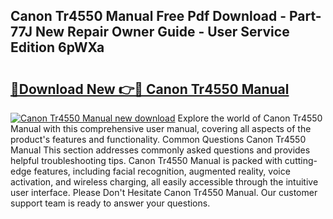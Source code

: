 ## Canon Tr4550 Manual Free Pdf Download - Part-77J New Repair Owner Guide - User Service Edition 6pWXa

# <h2><a href="http://cf17604.oget.top/?id=Canon+Tr4550+Manual">🔗Download New 👉🔴 Canon Tr4550 Manual</a></h2>

[![Canon Tr4550 Manual new download](https://i.imgur.com/5g1atiW.png)](http://cf17604.oget.top/?id=Canon+Tr4550+Manual)
Explore the world of Canon Tr4550 Manual with this comprehensive user manual, covering all aspects of the product's features and functionality. Common Questions Canon Tr4550 Manual This section addresses commonly asked questions and provides helpful troubleshooting tips. Canon Tr4550 Manual is packed with cutting-edge features, including facial recognition, augmented reality, voice activation, and wireless charging, all easily accessible through the intuitive user interface. Please Don't Hesitate Canon Tr4550 Manual. Our customer support team is ready to answer your questions.
